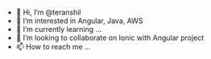- 👋 Hi, I’m @teranshil
- 👀 I’m interested in Angular, Java, AWS
- 🌱 I’m currently learning ...
- 💞️ I’m looking to collaborate on Ionic with Angular project
- 📫 How to reach me ...

